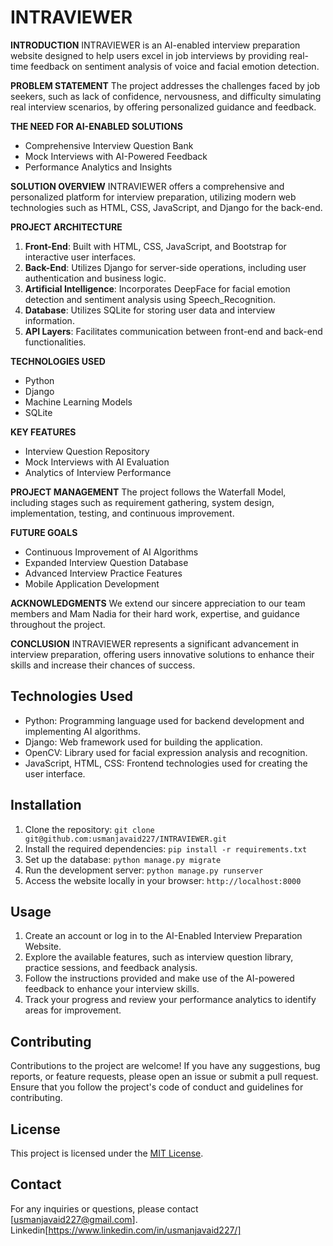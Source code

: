 # INTRAVIEWER

**INTRODUCTION**
INTRAVIEWER is an AI-enabled interview preparation website designed to help users excel in job interviews by providing real-time feedback on sentiment analysis of voice and facial emotion detection.

**PROBLEM STATEMENT**
The project addresses the challenges faced by job seekers, such as lack of confidence, nervousness, and difficulty simulating real interview scenarios, by offering personalized guidance and feedback.

**THE NEED FOR AI-ENABLED SOLUTIONS**
- Comprehensive Interview Question Bank
- Mock Interviews with AI-Powered Feedback
- Performance Analytics and Insights

**SOLUTION OVERVIEW**
INTRAVIEWER offers a comprehensive and personalized platform for interview preparation, utilizing modern web technologies such as HTML, CSS, JavaScript, and Django for the back-end.

**PROJECT ARCHITECTURE**
1. **Front-End**: Built with HTML, CSS, JavaScript, and Bootstrap for interactive user interfaces.
2. **Back-End**: Utilizes Django for server-side operations, including user authentication and business logic.
3. **Artificial Intelligence**: Incorporates DeepFace for facial emotion detection and sentiment analysis using Speech_Recognition.
4. **Database**: Utilizes SQLite for storing user data and interview information.
5. **API Layers**: Facilitates communication between front-end and back-end functionalities.

**TECHNOLOGIES USED**
- Python
- Django
- Machine Learning Models
- SQLite

**KEY FEATURES**
- Interview Question Repository
- Mock Interviews with AI Evaluation
- Analytics of Interview Performance

**PROJECT MANAGEMENT**
The project follows the Waterfall Model, including stages such as requirement gathering, system design, implementation, testing, and continuous improvement.

**FUTURE GOALS**
- Continuous Improvement of AI Algorithms
- Expanded Interview Question Database
- Advanced Interview Practice Features
- Mobile Application Development

**ACKNOWLEDGMENTS**
We extend our sincere appreciation to our team members and Mam Nadia for their hard work, expertise, and guidance throughout the project.

**CONCLUSION**
INTRAVIEWER represents a significant advancement in interview preparation, offering users innovative solutions to enhance their skills and increase their chances of success.

## Technologies Used
- Python: Programming language used for backend development and implementing AI algorithms.
- Django: Web framework used for building the application.
- OpenCV: Library used for facial expression analysis and recognition.
- JavaScript, HTML, CSS: Frontend technologies used for creating the user interface.

## Installation
1. Clone the repository: `git clone git@github.com:usmanjavaid227/INTRAVIEWER.git`
2. Install the required dependencies: `pip install -r requirements.txt`
3. Set up the database: `python manage.py migrate`
4. Run the development server: `python manage.py runserver`
5. Access the website locally in your browser: `http://localhost:8000`

## Usage
1. Create an account or log in to the AI-Enabled Interview Preparation Website.
2. Explore the available features, such as interview question library, practice sessions, and feedback analysis.
3. Follow the instructions provided and make use of the AI-powered feedback to enhance your interview skills.
4. Track your progress and review your performance analytics to identify areas for improvement.

## Contributing
Contributions to the project are welcome! If you have any suggestions, bug reports, or feature requests, please open an issue or submit a pull request. Ensure that you follow the project's code of conduct and guidelines for contributing.

## License
This project is licensed under the [MIT License](LICENSE).

## Contact
For any inquiries or questions, please contact [usmanjavaid227@gmail.com].
Linkedin[https://www.linkedin.com/in/usmanjavaid227/]

